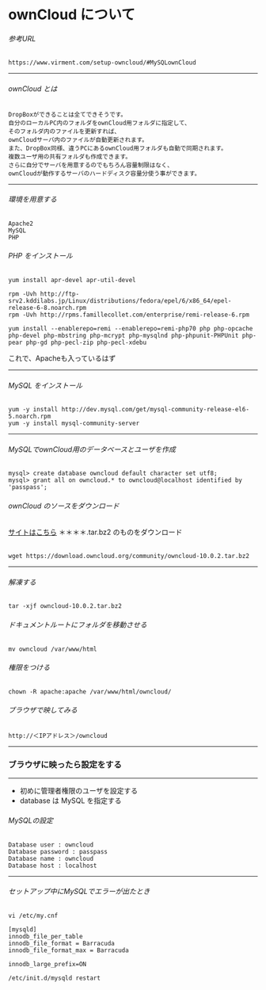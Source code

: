<!-- 参考URL marpの設定 http://qiita.com/pocket8137/items/27ede821e59c12a1b222 -->
<!-- page_number: true -->
<!-- $size: 1:5 縦:横-->
<!-- $theme: gaia -->

# ownCloud について

###### 参考URL
	https://www.virment.com/setup-owncloud/#MySQLownCloud

---

###### ownCloud とは
	DropBoxができることは全てできそうです。
    自分のローカルPC内のフォルダをownCloud用フォルダに指定して、
    そのフォルダ内のファイルを更新すれば、
    ownCloudサーバ内のファイルが自動更新されます。
    また、DropBox同様、違うPCにあるownCloud用フォルダも自動で同期されます。
    複数ユーザ用の共有フォルダも作成できます。
    さらに自分でサーバを用意するのでもちろん容量制限はなく、
    ownCloudが動作するサーバのハードディスク容量分使う事ができます。

----

###### 環境を用意する
	Apache2
	MySQL
	PHP

###### PHP をインストール
	yum install apr-devel apr-util-devel
    
	rpm -Uvh http://ftp-srv2.kddilabs.jp/Linux/distributions/fedora/epel/6/x86_64/epel-release-6-8.noarch.rpm
	rpm -Uvh http://rpms.famillecollet.com/enterprise/remi-release-6.rpm
    
    yum install --enablerepo=remi --enablerepo=remi-php70 php php-opcache php-devel php-mbstring php-mcrypt php-mysqlnd php-phpunit-PHPUnit php-pear php-gd php-pecl-zip php-pecl-xdebu

これで、Apacheも入っているはず

---

###### MySQL をインストール
	yum -y install http://dev.mysql.com/get/mysql-community-release-el6-5.noarch.rpm
	yum -y install mysql-community-server

---

###### MySQLでownCloud用のデータベースとユーザを作成 	
	mysql> create database owncloud default character set utf8;
    mysql> grant all on owncloud.* to owncloud@localhost identified by 'passpass';

###### ownCloud のソースをダウンロード
<a href="http://owncloud.org/install/">サイトはこちら</a>
＊＊＊＊.tar.bz2 のものをダウンロード

######
	wget https://download.owncloud.org/community/owncloud-10.0.2.tar.bz2

---

###### 解凍する
	tar -xjf owncloud-10.0.2.tar.bz2

###### ドキュメントルートにフォルダを移動させる
	mv owncloud /var/www/html

###### 権限をつける
	chown -R apache:apache /var/www/html/owncloud/

###### ブラウザで映してみる
	http://＜IPアドレス＞/owncloud

---

### ブラウザに映ったら設定をする

---

- 初めに管理者権限のユーザを設定する
- database は MySQL を指定する

###### MySQLの設定
	
    Database user : owncloud
    Database password : passpass
    Database name : owncloud
    Database host : localhost

---

###### セットアップ中にMySQLでエラーが出たとき
	vi /etc/my.cnf
    
    [mysqld]
    innodb_file_per_table
	innodb_file_format = Barracuda
	innodb_file_format_max = Barracuda

	innodb_large_prefix=ON

	/etc/init.d/mysqld restart

